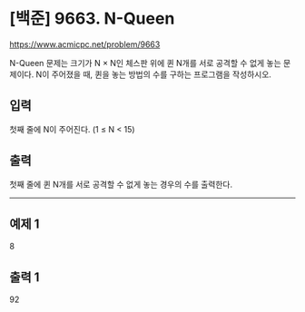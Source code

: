 # [백준] 9663. N-Queen
https://www.acmicpc.net/problem/9663

N-Queen 문제는 크기가 N × N인 체스판 위에 퀸 N개를 서로 공격할 수 없게 놓는 문제이다.
N이 주어졌을 때, 퀸을 놓는 방법의 수를 구하는 프로그램을 작성하시오.

## 입력
첫째 줄에 N이 주어진다. (1 ≤ N < 15)

## 출력
첫째 줄에 퀸 N개를 서로 공격할 수 없게 놓는 경우의 수를 출력한다.

-------------------------------------------------------
## 예제 1
8

## 출력 1
92